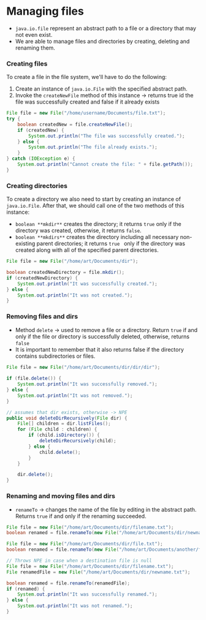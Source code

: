 # Managing files

- `java.io.file` represent an abstract path to a file or a directory that may not even exist.
- We are able to manage files and directories by creating, deleting and renaming them.

### Creating files

To create a file in the file system, we'll have to do the following:

1. Create an instance of `java.io.File` with the specified abstract path.
2. Invoke the `createNewFile` method of this instance → returns true id the file was successfully created and false if
 it already exists

```java
File file = new File("/home/username/Documents/file.txt");
try {
    boolean createdNew = file.createNewFile();
    if (createdNew) {
        System.out.println("The file was successfully created.");
    } else {
        System.out.println("The file already exists.");
    }
} catch (IOException e) {
    System.out.println("Cannot create the file: " + file.getPath());
}
```

### Creating directories

To create a directory we also need to start by creating an instance of `java.io.File`. After that, we should call one
 of the two methods of this instance:

- `boolean **mkdir**` creates the directory; it returns `true` only if the directory was created, otherwise, it returns 
`false`.
- `boolean **mkdirs**` creates the directory including all necessary non-existing parent directories; it returns `true
` only if the directory was created along with all of the specified parent directories.

```java
File file = new File("/home/art/Documents/dir");

boolean createdNewDirectory = file.mkdir();
if (createdNewDirectory) {
    System.out.println("It was successfully created.");
} else {
    System.out.println("It was not created.");
}
```

### Removing files and dirs

- Method `delete` → used to remove a file or a directory. Return `true` if and only if the file or directory is successfully deleted, otherwise, returns `false`
- It is important to remember that it also returns false if the directory contains subdirectories or files.

```java
File file = new File("/home/art/Documents/dir/dir/dir");
        
if (file.delete()) {
    System.out.println("It was successfully removed.");
} else {
    System.out.println("It was not removed.");
}

// assumes that dir exists, otherwise -> NPE
public void deleteDirRecursively(File dir) {
    File[] children = dir.listFiles();
    for (File child : children) {
        if (child.isDirectory()) {
            deleteDirRecursively(child);
        } else {
            child.delete();
        }
    }

    dir.delete();
}
```

### Renaming and moving files and dirs

- `renameTo` → changes the name of the file by editing in the abstract path. Returns `true` if and only if the renaming succeeded.

```java
File file = new File("/home/art/Documents/dir/filename.txt");
boolean renamed = file.renameTo(new File("/home/art/Documents/dir/newname.txt"));

File file = new File("/home/art/Documents/dir/file.txt");
boolean renamed = file.renameTo(new File("/home/art/Documents/another/file.txt"));
```

```java
// Throws NPE in case when a destination file is null
File file = new File("/home/art/Documents/dir/filename.txt");
File renamedFile = new File("/home/art/Documents/dir/newname.txt");

boolean renamed = file.renameTo(renamedFile);
if (renamed) {
    System.out.println("It was successfully renamed.");
} else {
    System.out.println("It was not renamed.");
}
```